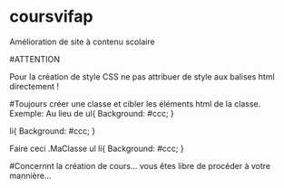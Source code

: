 # coursvifap
Amélioration de site à contenu scolaire


#ATTENTION

Pour la création de style CSS
ne pas attribuer de style aux balises html directement !

#Toujours créer une classe et cibler les éléments html de la classe.
Exemple:
Au lieu de
ul{
Background: #ccc;
}

li{
Background: #ccc;
}

Faire ceci
.MaClasse ul li{
Background: #ccc;
}

#Concernnt la création de cours...
vous êtes libre de procéder à votre mannière...

